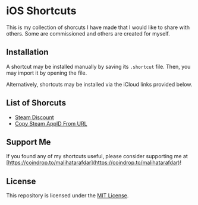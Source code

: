 # iOS Shortcuts

This is my collection of shorcuts I have made that I would like to share with others. Some are commissioned and others are created for myself. 

## Installation
A shortcut may be installed manually by saving its `.shortcut` file. Then, you may import it by opening the file. 

Alternatively, shortcuts may be installed via the iCloud links provided below. 

## List of Shorcuts
- [Steam Discount](https://www.icloud.com/shortcuts/4950398c8a4f4a618aa0f255c0a2a3ff)
- [Copy Steam AppID From URL](https://www.icloud.com/shortcuts/f0453329059547d0b531ca0d2cc0709d)


## Support Me
If you found any of my shortcuts useful, please consider supporting me at [https://coindrop.to/malihatarafdar](https://coindrop.to/malihatarafdar)!

## License
This repository is licensed under the [MIT License](LICENSE). 
